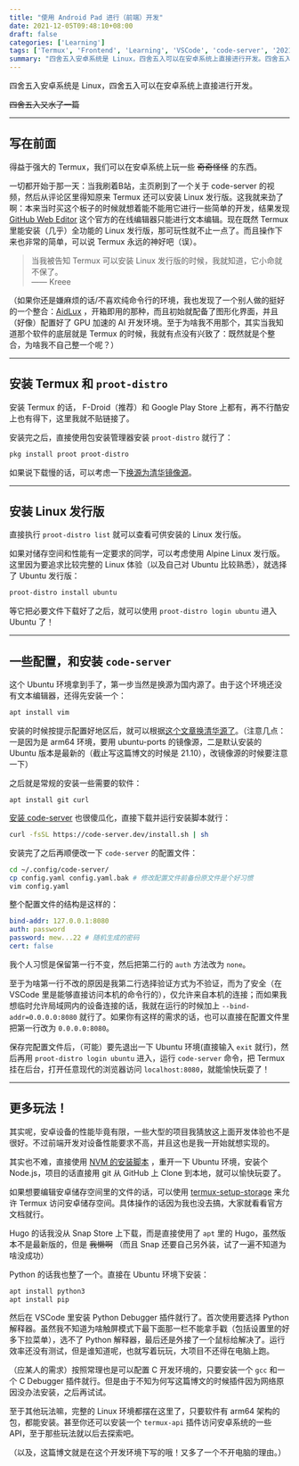 ```yaml
---
title: "使用 Android Pad 进行（前端）开发"
date: 2021-12-05T09:48:10+08:00
draft: false
categories: ['Learning']
tags: ['Termux', 'Frontend', 'Learning', 'VSCode', 'code-server', '2021']
summary: "四舍五入安卓系统是 Linux，四舍五入可以在安卓系统上直接进行开发。四舍五入又水了一篇。"
---
```


四舍五入安卓系统是 Linux，四舍五入可以在安卓系统上直接进行开发。

~~四舍五入又水了一篇~~

-----
## 写在前面

得益于强大的 Termux，我们可以在安卓系统上玩一些 ~~奇奇怪怪~~ 的东西。

一切都开始于那一天：当我刷着B站，主页刷到了一个关于 code-server 的视频，然后从评论区里得知原来 Termux 还可以安装 Linux 发行版。这我就来劲了啊：本来当时买这个板子的时候就想着能不能用它进行一些简单的开发，结果发现 [GitHub Web Editor](https://github.dev) 这个官方的在线编辑器只能进行文本编辑。现在既然 Termux 里能安装（几乎）全功能的 Linux 发行版，那可玩性就不止一点了。而且操作下来也非常的简单，可以说 Termux 永远的神好吧（误）。

> 当我被告知 Termux 可以安装 Linux 发行版的时候，我就知道，它小命就不保了。   
> —— Kreee

（如果你还是嫌麻烦的话/不喜欢纯命令行的环境，我也发现了一个别人做的挺好的一个整合：[AidLux](http://www.aidlearning.net) ，开箱即用的那种，而且初始就配备了图形化界面，并且（好像）配置好了 GPU 加速的 AI 开发环境。至于为啥我不用那个，其实当我知道那个软件的底层就是 Termux 的时候，我就有点没有兴致了：既然就是个整合，为啥我不自己整一个呢？）

-----
## 安装 Termux 和 `proot-distro`
安装 Termux 的话， F-Droid（推荐）和 Google Play Store 上都有，再不行酷安上也有得下，这里我就不贴链接了。

安装完之后，直接使用包安装管理器安装 `proot-distro` 就行了：
```bash
pkg install proot proot-distro
```

如果说下载慢的话，可以考虑一下[换源为清华镜像源](https://mirrors.tuna.tsinghua.edu.cn/help/termux/)。

-----
## 安装 Linux 发行版
直接执行 `proot-distro list` 就可以查看可供安装的 Linux 发行版。

如果对储存空间和性能有一定要求的同学，可以考虑使用 Alpine Linux 发行版。这里因为要追求比较完整的 Linux 体验（以及自己对 Ubuntu 比较熟悉），就选择了 Ubuntu 发行版：
```bash
proot-distro install ubuntu
```
等它把必要文件下载好了之后，就可以使用 `proot-distro login ubuntu` 进入 Ubuntu 了！

-----
## 一些配置，和安装 `code-server`
这个 Ubuntu 环境拿到手了，第一步当然是换源为国内源了。由于这个环境还没有文本编辑器，还得先安装一个：
```bash
apt install vim
```
安装的时候按提示配置好地区后，就可以根据[这个文章换清华源了](https://mirrors.tuna.tsinghua.edu.cn/help/ubuntu-ports/)。（注意几点：一是因为是 arm64 环境，要用 ubuntu-ports 的镜像源，二是默认安装的 Ubuntu 版本是最新的（截止写这篇博文的时候是 21.10），改镜像源的时候要注意一下）

之后就是常规的安装一些需要的软件：
```
apt install git curl
```

[安装 code-server](https://github.com/cdr/code-server) 也很傻瓜化，直接下载并运行安装脚本就行：
```bash
curl -fsSL https://code-server.dev/install.sh | sh
```
安装完了之后再顺便改一下 `code-server` 的配置文件：
```bash
cd ~/.config/code-server/
cp config.yaml config.yaml.bak # 修改配置文件前备份原文件是个好习惯
vim config.yaml
```
整个配置文件的结构是这样的：
```yaml
bind-addr: 127.0.0.1:8080
auth: password
password: mew...22 # 随机生成的密码
cert: false
```
我个人习惯是保留第一行不变，然后把第二行的 `auth` 方法改为 `none`。

至于为啥第一行不改的原因是我第二行选择验证方式为不验证，而为了安全（在 VSCode 里是能够直接访问本机的命令行的），仅允许来自本机的连接；而如果我想临时允许局域网内的设备连接的话，我就在运行的时候加上 `--bind-addr=0.0.0.0:8080` 就行了。如果你有这样的需求的话，也可以直接在配置文件里把第一行改为 `0.0.0.0:8080`。

保存完配置文件后，（可能）要先退出一下 Ubuntu 环境(直接输入 `exit` 就行)，然后再用 `proot-distro login ubuntu` 进入，运行 `code-server` 命令，把 Termux 挂在后台，打开任意现代的浏览器访问 `localhost:8080`，就能愉快玩耍了！

-----
## 更多玩法！
其实呢，安卓设备的性能毕竟有限，一些大型的项目我猜放这上面开发体验也不是很好。不过前端开发对设备性能要求不高，并且这也是我一开始就想实现的。

其实也不难，直接使用 [NVM 的安装脚本](https://github.com/nvm-sh/nvm) ，重开一下 Ubuntu 环境，安装个 Node.js，项目的话直接用 git 从 GitHub 上 Clone 到本地，就可以愉快玩耍了。

如果想要编辑安卓储存空间里的文件的话，可以使用 [termux-setup-storage](https://wiki.termux.com/wiki/Termux-setup-storage) 来允许 Termux 访问安卓储存空间。具体操作的话因为我也没去搞，大家就看看官方文档就行。

Hugo 的话我没从 Snap Store 上下载，而是直接使用了 `apt` 里的 Hugo，虽然版本不是最新版的，但是 ~~我懒啊~~ （而且 Snap 还要自己另外装，试了一遍不知道为啥没成功）

Python 的话我也整了一个。直接在 Ubuntu 环境下安装：
```bash
apt install python3
apt install pip
```
然后在 VSCode 里安装 Python Debugger 插件就行了。首次使用要选择 Python 解释器。虽然我不知道为啥触屏模式下最下面那一栏不能拿手戳（包括设置里的好多下拉菜单），选不了 Python 解释器，最后还是外接了一个鼠标给解决了。运行效率还没有测试，但是谁知道呢，也就写着玩玩，大项目不还得在电脑上跑。

（应某人的需求）按照常理也是可以配置 C 开发环境的，只要安装一个 `gcc` 和一个 C Debugger 插件就行。但是由于不知为何写这篇博文的时候插件因为网络原因没办法安装，之后再试试。

至于其他玩法嘛，完整的 Linux 环境都摆在这里了，只要软件有 arm64 架构的包，都能安装。甚至你还可以安装一个 `termux-api` 插件访问安卓系统的一些 API，至于那些玩法就以后去探索吧。

（以及，这篇博文就是在这个开发环境下写的哦！又多了一个不开电脑的理由。）